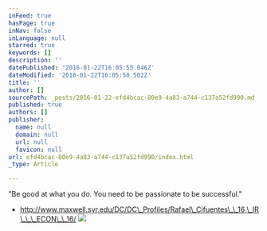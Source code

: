 ```yaml
---
inFeed: true
hasPage: true
inNav: false
inLanguage: null
starred: true
keywords: []
description: ''
datePublished: '2016-01-22T16:05:55.046Z'
dateModified: '2016-01-22T16:05:50.502Z'
title: ''
author: []
sourcePath: _posts/2016-01-22-efd4bcac-80e9-4a83-a744-c137a52fd990.md
published: true
authors: []
publisher:
  name: null
  domain: null
  url: null
  favicon: null
url: efd4bcac-80e9-4a83-a744-c137a52fd990/index.html
_type: Article

---
```

"Be good at what you do. You need to be passionate to be successful."

* http://www.maxwell.syr.edu/DC/DC\_Profiles/Rafael\_Cifuentes\_\_16,\_IR\_\_\_ECON\_\_16/
![](https://s3-us-west-2.amazonaws.com/the-grid-img/p/410a8ba5c1af4e514f13cedf8717f1c2bbd0bb82.jpg)